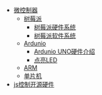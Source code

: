 * [微控制器](hardware/outline.md)
    * [树莓派](hardware/raspberry/intro.md)
        * [树莓派硬件系统](hardware/raspberry/architecture.md)
        * [树莓派软件系统](hardware/raspberry/system.md)
    * [Ardunio](hardware/ardunio/intro.md)
        * [Ardunio UNO硬件介绍]()
        * [点亮LED](hardware/ardunio/ar-helloword.md)
    * [ARM]()
    * [单片机]()
* [js控制开源硬件]()